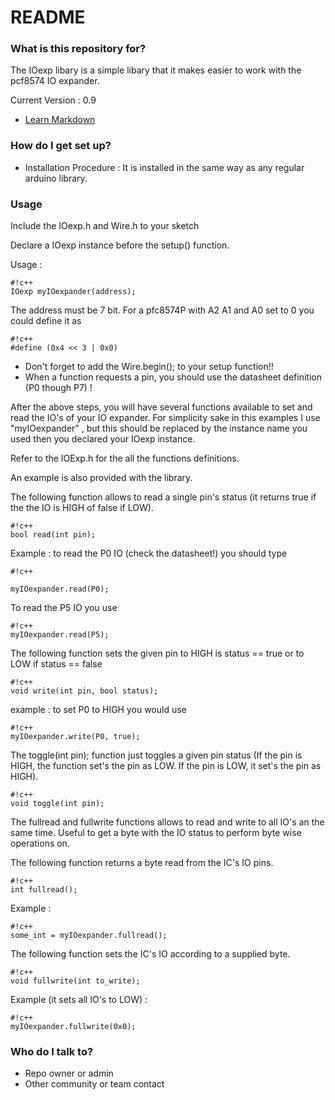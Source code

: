 # README #

### What is this repository for? ###

The IOexp libary is a simple libary that it makes easier to work with the pcf8574 IO expander.

Current Version : 0.9

* [Learn Markdown](https://bitbucket.org/tutorials/markdowndemo)

### How do I get set up? ###

* Installation Procedure : It is installed in the same way as any regular arduino library. 

### Usage ###
  
Include the IOexp.h and Wire.h to your sketch
  
Declare a IOexp instance before the setup() function.

Usage : 

```
#!c++
IOexp myIOexpander(address);

```

The address must be 7 bit. For a pfc8574P with A2 A1 and A0 set to 0 you could define it as 

```
#!c++
#define (0x4 << 3 | 0x0)

```
  
* Don't forget to add the Wire.begin(); to your setup function!!
* When a function requests a pin, you should use the datasheet definition (P0 though P7) !
    
After the above steps, you will have several functions available to set and read the IO's of your IO expander.
For simplicity sake in this examples I use "myIOexpander" , but this should be replaced by the instance name you used then you declared your IOexp instance.

Refer to the IOExp.h for the all the functions definitions.

An example is also provided with the library.


The following function allows to read a single pin's status (it returns true if the the IO is HIGH of false if LOW).

```
#!c++
bool read(int pin); 

```
    
Example : to read the P0 IO (check the datasheet!) you should type 

```
#!c++

myIOexpander.read(P0);

```

To read the P5 IO you use 

```
#!c++
myIOexpander.read(P5);

```

The following function sets the given pin to HIGH is status == true or to LOW if status == false
```
#!c++
void write(int pin, bool status);

```

example : to set P0 to HIGH you would use 


```
#!c++
myIOexpander.write(P0, true);

```


The toggle(int pin); function just toggles a given pin status (If the pin is HIGH, the function set's the pin as LOW. If the pin is LOW, it set's the pin as HIGH).
```
#!c++
void toggle(int pin);

```

The fullread and fullwrite functions allows to read and write to all IO's an the same time. Useful to get a byte with the IO status to perform byte wise operations on.

The following function returns a byte read from the IC's IO pins.

```
#!c++
int fullread();

```
     
Example : 

```
#!c++
some_int = myIOexpander.fullread();

```

The following function sets the IC's IO according to a supplied byte.     

```
#!c++
void fullwrite(int to_write);

```

Example (it sets all IO's to LOW) : 

```
#!c++
myIOexpander.fullwrite(0x0);

```


### Who do I talk to? ###

* Repo owner or admin
* Other community or team contact